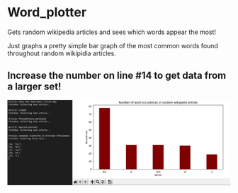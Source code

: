 # Word_plotter
Gets random wikipedia articles and sees which words appear the most!

Just graphs a pretty simple bar graph of the most common words found throughout random wikipidia articles.

Increase the number on line #14 to get data from a larger set!
----
![sample](https://github.com/jacob1st/Word_plotter/blob/main/sample_img.PNG)


